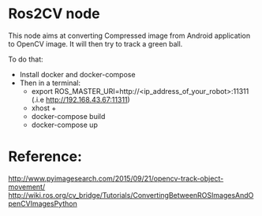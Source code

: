 # Ros2CV node

This node aims at converting Compressed image from Android application to OpenCV image.
It will then try to track a green ball.

To do that:
- Install docker and docker-compose
- Then in a terminal:
    - export ROS_MASTER_URI=http://<ip_address_of_your_robot>:11311 (.i.e http://192.168.43.67:11311)
    - xhost +
    - docker-compose build
    - docker-compose up

# Reference:

http://www.pyimagesearch.com/2015/09/21/opencv-track-object-movement/
http://wiki.ros.org/cv_bridge/Tutorials/ConvertingBetweenROSImagesAndOpenCVImagesPython

